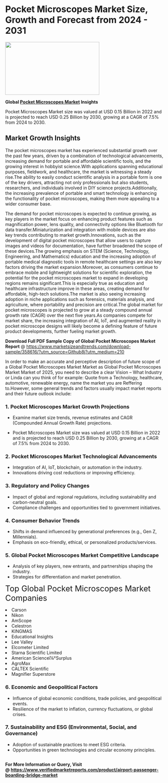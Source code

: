 <H1>Pocket Microscopes Market Size, Growth and Forecast from 2024 - 2031</H1><img class="aligncenter size-medium wp-image-584254" src="https://thirdeyenews.in/wp-content/uploads/2024/09/Global-Market-Research-300x168.jpeg" alt="" width="300" height="168" /><p><strong>Global&nbsp;<a href="https://www.marketsizeandtrends.com/download-sample/358616/?utm_source=Github8j?utm_medium=210">Pocket Microscopes Market</a> Insights</strong></p><p>Pocket Microscopes Market size was valued at USD 0.15 Billion in 2022 and is projected to reach USD 0.25 Billion by 2030, growing at a CAGR of 7.5% from 2024 to 2030.</p><p><h2>Market Growth Insights</h2> <p>The pocket microscopes market has experienced substantial growth over the past few years, driven by a combination of technological advancements, increasing demand for portable and affordable scientific tools, and the growing interest in hobbyist science.With applications spanning educational purposes, fieldwork, and healthcare, the market is witnessing a steady rise.The ability to easily conduct scientific analysis in a portable form is one of the key drivers, attracting not only professionals but also students, researchers, and individuals involved in DIY science projects.Additionally, the increasing prevalence of portable and smart technology is enhancing the functionality of pocket microscopes, making them more appealing to a wider consumer base.</p> <p>The demand for pocket microscopes is expected to continue growing, as key players in the market focus on enhancing product features such as magnification power, lens quality, and connectivity options like Bluetooth for data transfer.Miniaturization and integration with mobile devices are also key trends contributing to market growth.Innovations, such as the development of digital pocket microscopes that allow users to capture images and videos for documentation, have further broadened the scope of these devices.The growing emphasis on STEM (Science, Technology, Engineering, and Mathematics) education and the increasing adoption of portable medical diagnostic tools in remote healthcare settings are also key factors driving the market expansion.Moreover, as consumers continue to embrace mobile and lightweight solutions for scientific exploration, the potential for the pocket microscopes market to expand in developing regions remains significant.This is especially true as education and healthcare infrastructure improve in these areas, creating demand for affordable, high-tech solutions.The market is also seeing increasing adoption in niche applications such as forensics, materials analysis, and agriculture, where portability and precision are critical.The global market for pocket microscopes is projected to grow at a steady compound annual growth rate (CAGR) over the next five years.As companies compete for market share, the increasing integration of AI, IoT, and augmented reality in pocket microscope designs will likely become a defining feature of future product developments, further fueling market growth.<p><span class=""><strong>Download Full PDF Sample Copy of Global Pocket Microscopes Market Report</strong> @ <a href="https://www.marketsizeandtrends.com/download-sample/358616/?utm_source=Github8j?utm_medium=210" target="_blank">https://www.marketsizeandtrends.com/download-sample/358616/?utm_source=Github8j?utm_medium=210</a></span></p><p>In order to make an accurate and perceptive description of future scope of a Global&nbsp;Pocket Microscopes Market Market as Global&nbsp;Pocket Microscopes Market Market of 2025, you need to describe a clear Vision &ndash; What Industry or Linda can you think of for example: Quote from a Technology, healthcare, automotive, renewable energy, name the market you are Reffering to.However, some general trends and factors usually impact market reports and their future outlook include:</p><h3>1.&nbsp;<strong>Pocket Microscopes Market Growth Projections</strong></h3><ul><li>Examine market size trends, revenue estimates and CAGR (Compounded Annual Growth Rate) projections.</li><li><p>Pocket Microscopes Market size was valued at USD 0.15 Billion in 2022 and is projected to reach USD 0.25 Billion by 2030, growing at a CAGR of 7.5% from 2024 to 2030.</p></li></ul><h3>2.&nbsp;<strong>Pocket Microscopes Market Technological Advancements</strong></h3><ul><li>Integration of AI, IoT, blockchain, or automation in the industry.</li><li>Innovations driving cost reductions or improving efficiency.</li></ul><h3>3.&nbsp;<strong>Regulatory and Policy Changes</strong></h3><ul><li>Impact of global and regional regulations, including sustainability and carbon-neutral goals.</li><li>Compliance challenges and opportunities tied to government initiatives.</li></ul><h3>4.&nbsp;<strong>Consumer Behavior Trends</strong></h3><ul><li>Shifts in demand influenced by generational preferences (e.g., Gen Z, Millennials).</li><li>Emphasis on eco-friendly, ethical, or personalized products/services.</li></ul><h3>5.&nbsp;<strong>Global Pocket Microscopes Market Competitive Landscape</strong></h3><ul><li>Analysis of key players, new entrants, and partnerships shaping the industry.</li><li>Strategies for differentiation and market penetration.</li></ul><p data-pm-slice="1 1 []"><span style="color: inherit; font-family: inherit; font-size: 25px;">Top Global Pocket Microscopes Market Companies</span></p><div class="" data-test-id=""><p><li>Carson</li><li> Nikon</li><li> AmScope</li><li> Celestron</li><li> KINGMAS</li><li> Educational Insights</li><li> Lee Valley</li><li> Elcometer Limited</li><li> Starna Scientific Limited</li><li> American Scienceï¼†Surplus</li><li> AgroMax</li><li> CALTEX Scientific</li><li> Magnifier Superstore</li></p></div><h3>6.&nbsp;<strong>Economic and Geopolitical Factors</strong></h3><ul><li>Influence of global economic conditions, trade policies, and geopolitical events.</li><li>Resilience of the market to inflation, currency fluctuations, or global crises.</li></ul><h3>7.&nbsp;<strong>Sustainability and ESG (Environmental, Social, and Governance)</strong></h3><ul><li>Adoption of sustainable practices to meet ESG criteria.</li><li>Opportunities in green technologies and circular economy principles.</li></ul><h2><strong style="font-size: 14px;">For More Information or Query, Visit @&nbsp;</strong><a style="background-color: #ffffff; font-size: 14px;" href="https://www.marketsizeandtrends.com/report/pocket-microscopes-market/" target="_blank">https://www.verifiedmarketreports.com/product/airport-passenger-boarding-bridge-market</a></h2>